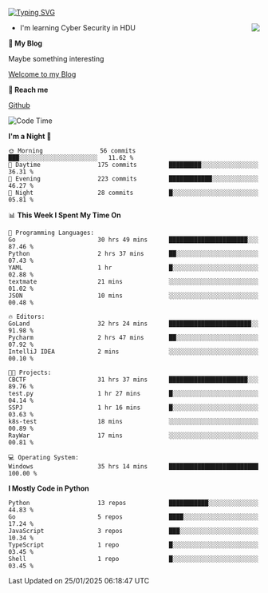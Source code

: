 [![Typing SVG](https://readme-typing-svg.herokuapp.com?font=Fira+Code&pause=1000&random=false&width=450&height=60&lines=Hello+%F0%9F%91%8B%F0%9F%8F%BB;I'm+JBNRZ)](https://git.io/typing-svg)

<a href="#">
  <img align="right" src="https://github-readme-stats.vercel.app/api?username=JBNRZ&show_icons=true&bg_color=15,f2f7fd,E0EAFC" />
</a>

- I'm learning Cyber Security in HDU

 **🌱 My Blog**

Maybe something interesting

[Welcome to my Blog](https://jbnrz.com.cn/)

 **💬 Reach me** 

[Github](https://github.com/JBNRZ)


<!--START_SECTION:waka-->
![Code Time](http://img.shields.io/badge/Code%20Time-877%20hrs%2010%20mins-blue)

**I'm a Night 🦉** 

```text
🌞 Morning                56 commits          ███░░░░░░░░░░░░░░░░░░░░░░   11.62 % 
🌆 Daytime                175 commits         █████████░░░░░░░░░░░░░░░░   36.31 % 
🌃 Evening                223 commits         ████████████░░░░░░░░░░░░░   46.27 % 
🌙 Night                  28 commits          █░░░░░░░░░░░░░░░░░░░░░░░░   05.81 % 
```


📊 **This Week I Spent My Time On** 

```text
💬 Programming Languages: 
Go                       30 hrs 49 mins      ██████████████████████░░░   87.46 % 
Python                   2 hrs 37 mins       ██░░░░░░░░░░░░░░░░░░░░░░░   07.43 % 
YAML                     1 hr                █░░░░░░░░░░░░░░░░░░░░░░░░   02.88 % 
textmate                 21 mins             ░░░░░░░░░░░░░░░░░░░░░░░░░   01.02 % 
JSON                     10 mins             ░░░░░░░░░░░░░░░░░░░░░░░░░   00.48 % 

🔥 Editors: 
GoLand                   32 hrs 24 mins      ███████████████████████░░   91.98 % 
Pycharm                  2 hrs 47 mins       ██░░░░░░░░░░░░░░░░░░░░░░░   07.92 % 
IntelliJ IDEA            2 mins              ░░░░░░░░░░░░░░░░░░░░░░░░░   00.10 % 

🐱‍💻 Projects: 
CBCTF                    31 hrs 37 mins      ██████████████████████░░░   89.76 % 
test.py                  1 hr 27 mins        █░░░░░░░░░░░░░░░░░░░░░░░░   04.14 % 
SSPJ                     1 hr 16 mins        █░░░░░░░░░░░░░░░░░░░░░░░░   03.63 % 
k8s-test                 18 mins             ░░░░░░░░░░░░░░░░░░░░░░░░░   00.89 % 
RayWar                   17 mins             ░░░░░░░░░░░░░░░░░░░░░░░░░   00.81 % 

💻 Operating System: 
Windows                  35 hrs 14 mins      █████████████████████████   100.00 % 
```

**I Mostly Code in Python** 

```text
Python                   13 repos            ███████████░░░░░░░░░░░░░░   44.83 % 
Go                       5 repos             ████░░░░░░░░░░░░░░░░░░░░░   17.24 % 
JavaScript               3 repos             ███░░░░░░░░░░░░░░░░░░░░░░   10.34 % 
TypeScript               1 repo              █░░░░░░░░░░░░░░░░░░░░░░░░   03.45 % 
Shell                    1 repo              █░░░░░░░░░░░░░░░░░░░░░░░░   03.45 % 
```




 Last Updated on 25/01/2025 06:18:47 UTC
<!--END_SECTION:waka-->
